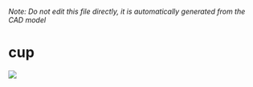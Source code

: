 ###### Note: Do not edit this file directly, it is automatically generated from the CAD model

# cup

![](/project.svg)

